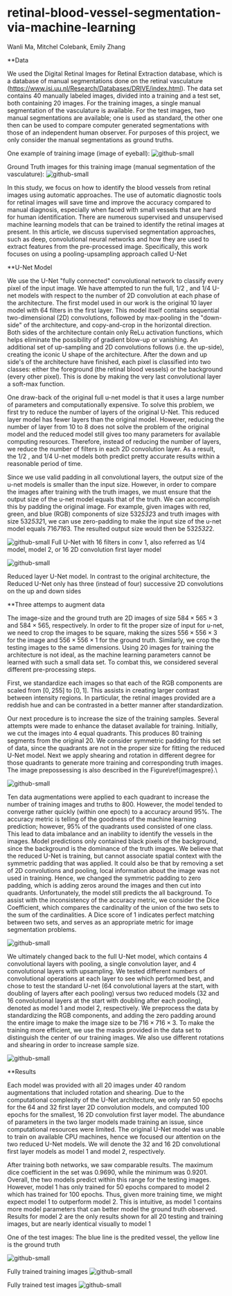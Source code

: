 # retinal-blood-vessel-segmentation-via-machine-learning

Wanli Ma, Mitchel Colebank, Emily Zhang

**Data 

We used the Digital Retinal Images for Retinal Extraction database, which is a database of manual segmentations done on the retinal vasculature (https://www.isi.uu.nl/Research/Databases/DRIVE/index.html). The data set contains 40 manually labeled images, divided into a training and a test set, both containing 20 images. For the training images, a single manual segmentation of the vasculature is available. For the test images, two manual segmentations are available; one is used as standard, the other one then can be used to compare computer generated segmentations with those of an independent human observer. For purposes of this project, we only consider the manual segmentations as ground truths. 

One example of training image (image of eyeball):
![github-small](https://github.com/wanlima594071/retinal-blood-vessel-segmentation-via-machine-learning/blob/master/21_training.png)

Ground Truth images for this training image (manual segmentation of the vasculature):
![github-small](https://github.com/wanlima594071/retinal-blood-vessel-segmentation-via-machine-learning/blob/master/21_manual1.gif)

In this study, we focus on how to identify the blood vessels from retinal images using automatic approaches. The use of automatic diagnostic tools for retinal images will save time and improve the accuracy compared to manual diagnosis, especially when faced with small vessels that are hard for human identification. There are numerous supervised and unsupervised machine learning models that can be trained to identify the retinal images at present. In this article, we discuss supervised segmentation approaches, such as deep, convolutional neural networks and how they are used to extract features from the pre-processed image. Specifically, this work focuses on using a pooling-upsampling approach called U-Net




**U-Net Model

We use the U-Net "fully connected" convolutional network to classify every pixel of the input image. We have attempted to run the full, 1/2 , and 1/4 U-net models  with respect to the number of 2D convolution at each phase of the architecture.   The first model used in our work is the original  10 layer model with 64 filters in the first layer. This model itself contains sequential two-dimensional (2D) convolutions, followed by max-pooling in the "down-side" of the architecture, and copy-and-crop in the horizontal direction. Both sides of the architecture contain only ReLu activation functions, which helps eliminate the possibility of gradient blow-up or vanishing.  An additional set of up-sampling and 2D convolutions follows (i.e. the up-side), creating the iconic U shape of the architecture. After the down  and up side's of the architecture have finished, each pixel is classified into two classes: either the foreground (the retinal blood vessels) or the background (every other pixel). This is done by making the very last convolutional layer a soft-max function. 

One draw-back of the original full u-net model is that it uses a large number of parameters and computationally expensive.  To solve this problem, we first try to  reduce the number of layers of the original U-Net. This reduced layer model has fewer layers than the original model. However, reducing the number of layer from 10 to 8 does not solve the problem of the original model and the reduced model still gives too many parameters for available computing resources. Therefore, instead of reducing the number of layers, we reduce the number of filters in each 2D convolution layer. As a result, the 1/2 , and 1/4 U-net models both predict pretty accurate results within a reasonable period of  time.

Since we use valid padding in all convolutional layers, the output size of the u-net models is smaller than the input size. However, in order to compare the images after training with the  truth images, we must ensure that the output size of the u-net model equals that  of the truth. We can accomplish this by padding the original image. For example, given images with red, green, and blue (RGB) components of size 532*532*3  and truth images with size 532*532*1, we can use zero-padding to make the input size of the u-net model equals 716*716*3. The resulted output size would then be 532*532*2.


![github-small](https://github.com/wanlima594071/retinal-blood-vessel-segmentation-via-machine-learning/blob/master/pic1.png)
Full U-Net with 16 filters in conv 1, also referred as 1/4 model, model 2, or  16 2D convolution first  layer  model


![github-small](https://github.com/wanlima594071/retinal-blood-vessel-segmentation-via-machine-learning/blob/master/u-net.png)

Reduced layer U-Net model. In contrast to the original architecture, the Reduced U-Net only has three (instead of four) successive 2D convolutions on the up and down sides





**Three attemps to augment data

The image-size and the ground truth are 2D images of size $584\times565\times3$ and $584\times565$, respectively. In order to fit the proper size of input for u-net, we need to crop the images to be square, making the sizes  $556\times 556\times 3$ for the image and $556\times556 \times 1$ for the ground truth. Similarly, we crop the testing images to the same dimensions. Using 20 images for training the architecture is not ideal, as the machine learning parameters cannot be learned with such a small data set. To combat this, we considered several different pre-processing steps.

First, we standardize each images so that each of the RGB components are scaled from $[0,255]$ to $[0,1]$. This assists in creating larger contrast between intensity regions. In particular, the retinal images provided are a reddish hue and can be contrasted in a better manner after standardization.

Our next procedure is to increase the size of the training samples. Several attempts were made to enhance the dataset available for training. Initially, we cut the images into 4 equal quadrants. This produces 80 training segments from the original 20. We consider symmetric padding for this set of data, since the quadrants are not in the proper size for fitting the reduced U-Net model. Next we apply shearing and rotation in different degree for those quadrants to generate more training and corresponding truth images. The  image prepossessing is also described in the Figure\ref{imagespre}.\\

![github-small](https://github.com/wanlima594071/retinal-blood-vessel-segmentation-via-machine-learning/blob/master/pro1.png)


Ten data augmentations were applied to each quadrant to increase the number of training images and truths to 800. However, the model tended to converge rather quickly (within one epoch) to a accuracy around 95%. The accuracy metric is telling of the goodness of the machine learning prediction; however, 95% of the quadrants used consisted of one class. This lead to data imbalance and an inability to identify the vessels in the images. Model predictions only contained black pixels of the background, since the background is the dominance of the truth images. We believe that the reduced U-Net is training, but cannot associate spatial context with the symmetric padding that was applied. It could also be that by removing a set of 2D convolutions and pooling, local information about the image was not used in training. Hence, we changed the symmetric padding to zero padding, which is adding zeros around the images and then cut into quadrants. Unfortunately, the model still predicts the all background. To assist with the inconsistency of the accuracy metric, we consider the Dice Coefficient, which compares the cardinality of the union of the two sets to the sum of the cardinalities. A Dice score of 1 indicates perfect matching between two sets, and serves as an appropriate metric for image segmentation problems.

![github-small](https://github.com/wanlima594071/retinal-blood-vessel-segmentation-via-machine-learning/blob/master/pro2.png)

We ultimately changed back to the full U-Net model, which contains 4 convolutional layers with pooling, a single convolution layer, and 4 convolutional layers with upsampling. We tested different numbers of convolutional operations at each layer to see which performed best, and chose to test the standard U-net (64 convolutional layers at the start, with doubling of layers after each pooling) versus two reduced models (32 and 16 convolutional layers at the start with doubling after each pooling), denoted as model 1 and model 2, respectively. We preprocess the data by standardizing the RGB components, and adding the zero padding around the entire image to make the image size to be $716\times 716\times 3$. To make the training more efficient, we use the masks provided in the data set to distinguish the center of our training images. We also use different rotations and shearing in order to increase sample size. 

![github-small](https://github.com/wanlima594071/retinal-blood-vessel-segmentation-via-machine-learning/blob/master/pro3.png)




**Results

Each model was provided with all 20 images under 40 random augmentations that included rotation and shearing. Due to the computational complexity of the U-Net architecture, we only ran 50 epochs for the 64 and 32 first layer 2D convolution models, and computed 100 epochs for the smallest, 16 2D convolution first layer model. The abundance of parameters in the two larger models made training an issue, since computational resources were limited. The original U-Net model was unable to train on available CPU machines, hence we focused our attention on the two reduced U-Net models. We will denote the 32 and 16 2D convolutional first layer models as model 1 and model 2, respectively.

After training both networks, we saw comparable results. The maximum dice coefficient in the set was 0.9690, while the minimum was 0.9201. Overall, the two models predict within this range for the testing images. However, model 1 has only trained for 50 epochs compared to model 2 which has trained for 100 epochs. Thus, given more training time, we might expect model 1 to outperform model 2. This is intuitive, as model 1 contains more model parameters that can better model the ground truth observed. Results for model 2 are the only results shown for all 20 testing and training images, but are nearly identical visually to model 1


One of the test images: The blue line is the predited vessel, the yellow line is the ground truth

![github-small](https://github.com/wanlima594071/retinal-blood-vessel-segmentation-via-machine-learning/blob/master/test_1_model2.png)


Fully trained training images 
![github-small](https://github.com/wanlima594071/retinal-blood-vessel-segmentation-via-machine-learning/blob/master/Training_all20.png)

Fully trained test images 
![github-small](https://github.com/wanlima594071/retinal-blood-vessel-segmentation-via-machine-learning/blob/master/Testing_all20.png)

